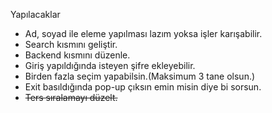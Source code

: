 Yapılacaklar

- Ad, soyad ile eleme yapılması lazım yoksa işler karışabilir.
- Search kısmını geliştir.
- Backend kısmını düzenle.
- Giriş yapıldığında isteyen şifre ekleyebilir.
- Birden fazla seçim yapabilsin.(Maksimum 3 tane olsun.)
- Exit basıldığında pop-up çıksın emin misin diye bi sorsun.
- ~~Ters sıralamayı düzelt.~~
